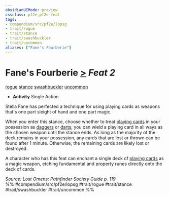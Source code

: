 ```yaml
---
obsidianUIMode: preview
cssclass: pf2e,pf2e-feat
tags:
- compendium/src/pf2e/lopsg
- trait/rogue
- trait/stance
- trait/swashbuckler
- trait/uncommon
aliases: ["Fane's Fourberie"]
---
```

# Fane's Fourberie  [>](/rules/core-rulebook/chapter-9-playing-the-game.md#Actions "Single Action") *Feat 2*  
[rogue](/rules/traits/rogue.md)  [stance](/rules/traits/stance.md)  [swashbuckler](/rules/traits/swashbuckler-apg.md)  [uncommon](/rules/traits/uncommon.md)  

- **Activity** Single Action

Stella Fane has perfected a technique for using playing cards as weapons that's one part sleight of hand and one part magic.

When you enter this stance, choose whether to treat [playing cards](/compendium/equipment/items/playing-cards-lopsg.md) in your possession as [daggers](/compendium/equipment/items/dagger.md) or [darts](/compendium/equipment/items/dart.md); you can wield a playing card in all ways as the chosen weapon until the stance ends. As long as the majority of the deck remains in your possession, any cards that are lost or thrown can be found after 1 minute. Otherwise, the remaining cards are likely lost or destroyed.

A character who has this feat can enchant a single deck of [playing cards](/compendium/equipment/items/playing-cards-lopsg.md) as a magic weapon, etching fundamental and property runes directly onto the deck of cards.

*Source: Lost Omens: Pathfinder Society Guide p. 119*  
%% #compendium/src/pf2e/lopsg #trait/rogue #trait/stance #trait/swashbuckler #trait/uncommon %%